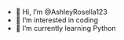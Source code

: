 - 👋 Hi, I’m @AshleyRosella123
- 👀 I’m interested in coding
- 🌱 I’m currently learning Python

<!---
AshleyRosella123/AshleyRosella123 is a ✨ special ✨ repository because its `README.md` (this file) appears on your GitHub profile.
You can click the Preview link to take a look at your changes.
--->
